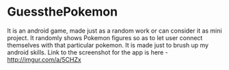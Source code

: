 # GuessthePokemon
It is an android game, made just as a random work or can consider it as mini project. It randomly shows Pokemon figures so as to let user connect themselves with that particular pokemon.
It is made just to brush up my android skills.
Link to the screenshot for the app is here - http://imgur.com/a/5CHZx
